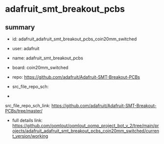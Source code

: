 # adafruit_smt_breakout_pcbs
 
## summary 
* id: adafruit_adafruit_smt_breakout_pcbs_coin20mm_switched
* user: adafruit
* name: adafruit_smt_breakout_pcbs
* board: coin20mm_switched
* repo: https://github.com/adafruit/Adafruit-SMT-Breakout-PCBs



* src_file_repo_sch: 
*
 src_file_repo_sch_link: https://github.com/adafruit/Adafruit-SMT-Breakout-PCBs/tree/master/
* full details link: https://github.com/oomlout/oomlout_oomp_project_bot_v_2/tree/main/projects/adafruit_adafruit_smt_breakout_pcbs_coin20mm_switched/current_version/working  






